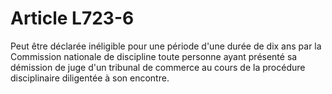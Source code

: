 # Article L723-6

Peut être déclarée inéligible pour une période d'une durée de dix ans par la Commission nationale de discipline toute personne ayant présenté sa démission de juge d'un tribunal de commerce au cours de la procédure disciplinaire diligentée à son encontre.
